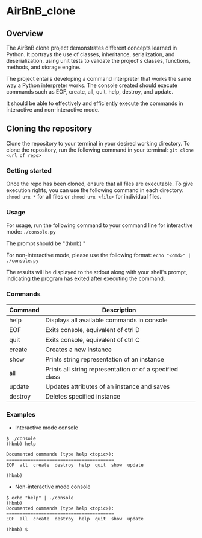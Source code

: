 # AirBnB_clone
## Overview
The AirBnB clone project demonstrates different concepts learned in Python. It portrays the use of classes, inheritance, serialization, and deserialization, using unit tests to validate the project's classes, functions, methods, and storage engine.

The project entails developing a command interpreter that works the same way a Python interpreter works. The console created should execute commands such as EOF, create, all, quit, help, destroy, and update.

It should be able to effectively and efficiently execute the commands in interactive and non-interactive mode.

## Cloning the repository
Clone the repository to your terminal in your desired working directory. To clone the repository, run the following command in your terminal:
`git clone <url of repo>`

### Getting started
Once the repo has been cloned, ensure that all files are executable. To give execution rights, you can use the following command in each directory:
`chmod u+x *` for all files or `chmod u+x <file>` for individual files.

### Usage
For usage, run the following command to your command line for interactive mode:
`./console.py`

The prompt should be "(hbnb) "

For non-interactive mode, please use the following format:
`echo "<cmd>" | ./console.py`

The results will be displayed to the stdout along with your shell's prompt, indicating the program has exited after executing the command.

### Commands
Command | Description
--------|-------------
help    | Displays all available commands in console
EOF     | Exits console, equivalent of ctrl D
quit    | Exits console, equivalent of ctrl C
create  | Creates a new instance
show    | Prints string representation of an instance
all     | Prints all string representation or of a specified class
update  | Updates attributes of an instance and saves
destroy | Deletes specified instance

### Examples
* Interactive mode console
```
$ ./console
(hbnb) help

Documented commands (type help <topic>):
========================================
EOF  all  create  destroy  help  quit  show  update

(hbnb)
```
* Non-interactive mode console
```
$ echo "help" | ./console
(hbnb)
Documented commands (type help <topic>):
========================================
EOF  all  create  destroy  help  quit  show  update

(hbnb) $
```

